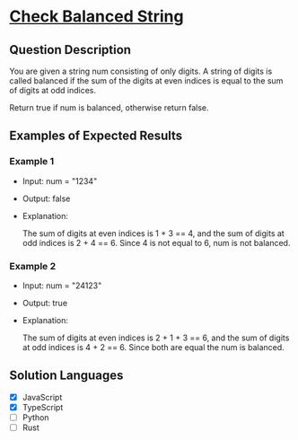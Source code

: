 # [Check Balanced String](https://leetcode.com/problems/check-balanced-string/description/)

## Question Description

You are given a string num consisting of only digits. A string of digits is called balanced if the sum of the digits at even indices is equal to the sum of digits at odd indices.

Return true if num is balanced, otherwise return false.

## Examples of Expected Results

### Example 1

- Input: num = "1234"

- Output: false

- Explanation:

  The sum of digits at even indices is 1 + 3 == 4, and the sum of digits at odd indices is 2 + 4 == 6.
  Since 4 is not equal to 6, num is not balanced.

### Example 2

- Input: num = "24123"

- Output: true

- Explanation:

  The sum of digits at even indices is 2 + 1 + 3 == 6, and the sum of digits at odd indices is 4 + 2 == 6.
  Since both are equal the num is balanced.

## Solution Languages

- [x] JavaScript
- [x] TypeScript
- [ ] Python
- [ ] Rust
